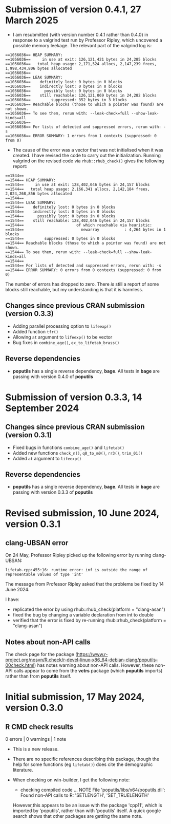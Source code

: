 
# Submission of version 0.4.1, 27 March 2025

- I am resubmitted (with version number 0.4.1 rather than 0.4.0) in
  response to a valgrind test run by Professor Ripley, which
  uncovered a possible memory leekage. The relevant part of the
  valgrind log is:
  
```
==1056036== HEAP SUMMARY:
==1056036==     in use at exit: 126,121,421 bytes in 24,285 blocks
==1056036==   total heap usage: 2,171,524 allocs, 2,147,239 frees, 1,998,434,806 bytes allocated
==1056036== 
==1056036== LEAK SUMMARY:
==1056036==    definitely lost: 0 bytes in 0 blocks
==1056036==    indirectly lost: 0 bytes in 0 blocks
==1056036==      possibly lost: 0 bytes in 0 blocks
==1056036==    still reachable: 126,121,069 bytes in 24,282 blocks
==1056036==         suppressed: 352 bytes in 3 blocks
==1056036== Reachable blocks (those to which a pointer was found) are not shown.
==1056036== To see them, rerun with: --leak-check=full --show-leak-kinds=all
==1056036== 
==1056036== For lists of detected and suppressed errors, rerun with: -s
==1056036== ERROR SUMMARY: 1 errors from 1 contexts (suppressed: 0
from 0)
```

- The cause of the error was a vector that was not initialised when it
  was created. I have revised the code to carry out the
  initialization. Running valgrind on the revised code via
  `rhub::rhub_check()` gives the following report:
  
```
==1544== 
==1544== HEAP SUMMARY:
==1544==     in use at exit: 128,402,046 bytes in 24,157 blocks
==1544==   total heap usage: 2,166,341 allocs, 2,142,184 frees, 2,024,268,856 bytes allocated
==1544== 
==1544== LEAK SUMMARY:
==1544==    definitely lost: 0 bytes in 0 blocks
==1544==    indirectly lost: 0 bytes in 0 blocks
==1544==      possibly lost: 0 bytes in 0 blocks
==1544==    still reachable: 128,402,046 bytes in 24,157 blocks
==1544==                       of which reachable via heuristic:
==1544==                         newarray           : 4,264 bytes in 1 blocks
==1544==         suppressed: 0 bytes in 0 blocks
==1544== Reachable blocks (those to which a pointer was found) are not shown.
==1544== To see them, rerun with: --leak-check=full --show-leak-kinds=all
==1544== 
==1544== For lists of detected and suppressed errors, rerun with: -s
==1544== ERROR SUMMARY: 0 errors from 0 contexts (suppressed: 0 from 0)
```
  
The number of errors has dropped to zero. There *is* still a report of
some blocks still reachable, but my understanding is that it is
harmless.


## Changes since previous CRAN submission (version 0.3.3)

- Adding parallel processing option to `lifeexp()`
- Added function `tfr()`
- Allowing `at` argument to `lifeexp()` to be vector
- Bug fixes in `combine_age()`, `ex_to_lifetab_brass()`


## Reverse dependencies

- **poputils** has a single reverse dependency, **bage**. All tests in
  **bage** are passing with version 0.4.0 of **poputils**


# Submission of version 0.3.3, 14 September 2024

## Changes since previous CRAN submission (version 0.3.1)

- Fixed bugs in functions `combine_age()` and `lifetab()`
- Added new functions `check_n()`, `q0_to_m0()`, `rr3()`, `trim_01()`
- Added `at` argument to `lifeexp()`

## Reverse dependencies

- **poputils** has a single reverse dependency, **bage**. All tests in
  **bage** are passing with version 0.3.3 of **poputils**


# Revised submission, 10 June 2024, version 0.3.1

## clang-UBSAN error

On 24 May, Professor Ripley picked up the following error by running
clang-UBSAN:

```
lifetab.cpp:455:16: runtime error: inf is outside the range of
representable values of type 'int'
```

The message from Professor Ripley asked that the problems be fixed by
14 June 2024.

I have:
- replicated the error by using rhub::rhub_check(platform =
  "clang-asan")
- fixed the bug by changing a variable declaration from int to
  double
- verified that the error is fixed by re-running rhub::rhub_check(platform =
  "clang-asan")
  

## Notes about non-API calls

The check page for the package
(https://www.r-project.org/nosvn/R.check/r-devel-linux-x86_64-debian-clang/poputils-00check.html)
has notes warning about non-API calls. However, these non-API calls
appear to come from the **vctrs** package (which **poputils** imports)
rather than from **poputils** itself.



# Initial submission, 17 May 2024, version 0.3.0

## R CMD check results

0 errors | 0 warnings | 1 note

* This is a new release.
* There are no specific references describing this package, though the
  help for some functions (eg `lifetab()`) does cite the demographic
  literature.
* When checking on win-builder, I get the following note: 

    * checking compiled code ... NOTE
    File 'poputils/libs/x64/poputils.dll':
      Found non-API calls to R: 'SETLENGTH', 'SET_TRUELENGTH'
	  
  However,this appears to be an issue with the package 'cpp11', which
  is imported by 'poputils', rather than with 'poputils' itself. A
  quick google search shows that other packages are getting the same
  note.
  
  





